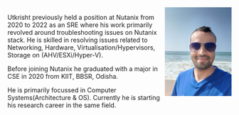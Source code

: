 <img align="right" width="150" height="200" src="profile.jpg">


Utkrisht previously held a position at Nutanix from 2020 to 2022 as an SRE where his work primarily revolved around troubleshooting issues on Nutanix stack. He is skilled in resolving issues related to Networking, Hardware, Virtualisation/Hypervisors, Storage on (AHV/ESXi/Hyper-V).

Before joining Nutanix he graduated with a major in CSE in 2020 from KIIT, BBSR, Odisha.

He is primarily focussed in Computer Systems(Architecture & OS). Currently he is starting his research career in the same field. 


